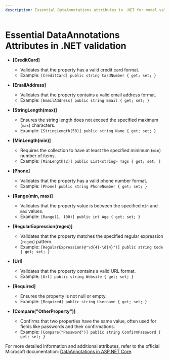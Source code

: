 ```yaml
---
description: Essential DataAnnotations attributes in .NET for model validation.
---
```


# Essential DataAnnotations Attributes in .NET validation

- **[CreditCard]**
  - Validates that the property has a valid credit card format.
  - Example: `[CreditCard] public string CardNumber { get; set; }`

- **[EmailAddress]**
  - Validates that the property contains a valid email address format.
  - Example: `[EmailAddress] public string Email { get; set; }`

- **[StringLength(max)]**
  - Ensures the string length does not exceed the specified maximum (`max`) characters.
  - Example: `[StringLength(50)] public string Name { get; set; }`

- **[MinLength(min)]**
  - Requires the collection to have at least the specified minimum (`min`) number of items.
  - Example: `[MinLength(2)] public List<string> Tags { get; set; }`

- **[Phone]**
  - Validates that the property has a valid phone number format.
  - Example: `[Phone] public string PhoneNumber { get; set; }`

- **[Range(min, max)]**
  - Validates that the property value is between the specified `min` and `max` values.
  - Example: `[Range(1, 100)] public int Age { get; set; }`

- **[RegularExpression(regex)]**
  - Validates that the property matches the specified regular expression (`regex`) pattern.
  - Example: `[RegularExpression(@"\d{4}-\d{4}")] public string Code { get; set; }`

- **[Url]**
  - Validates that the property contains a valid URL format.
  - Example: `[Url] public string Website { get; set; }`

- **[Required]**
  - Ensures the property is not null or empty.
  - Example: `[Required] public string Username { get; set; }`

- **[Compare("OtherProperty")]**
  - Confirms that two properties have the same value, often used for fields like passwords and their confirmations.
  - Example: `[Compare("Password")] public string ConfirmPassword { get; set; }`

For more detailed information and additional attributes, refer to the official Microsoft documentation: [DataAnnotations in ASP.NET Core](https://learn.microsoft.com/en-us/dotnet/api/system.componentmodel.dataannotations).
